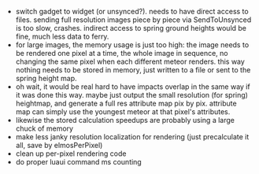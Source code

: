 - switch gadget to widget (or unsynced?). needs to have direct access to files. sending full resolution images piece by piece via SendToUnsynced is too slow, crashes. indirect access to spring ground heights would be fine, much less data to ferry.
- for large images, the memory usage is just too high: the image needs to be rendered one pixel at a time, the whole image in sequence, no changing the same pixel when each different meteor renders. this way nothing needs to be stored in memory, just written to a file or sent to the spring height map.
- oh wait, it would be real hard to have impacts overlap in the same way if it was done this way. maybe just output the small resolution (for spring) heightmap, and generate a full res attribute map pix by pix. attribute map can simply use the youngest meteor at that pixel's attributes.
- likewise the stored calculation speedups are probably using a large chuck of memory
- make less janky resolution localization for rendering (just precalculate it all, save by elmosPerPixel)
- clean up per-pixel rendering code
- do proper luaui command ms counting